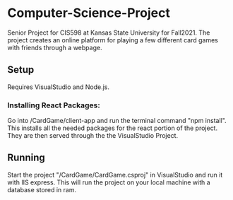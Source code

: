 # Computer-Science-Project

Senior Project for CIS598 at Kansas State University for Fall2021. The project creates an online platform for playing a few different card games with friends through a webpage.

## Setup

Requires VisualStudio and Node.js.

### Installing React Packages:

Go into /CardGame/client-app and run the terminal command "npm install". This installs all the needed packages for the react portion of the project. They are then served through the the VisualStudio Project.

## Running

Start the project "/CardGame/CardGame.csproj" in VisualStudio and run it with IIS express. This will run the project on your local machine with a database stored in ram.
